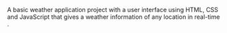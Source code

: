 A basic weather application project with a user interface using HTML, CSS and JavaScript that gives a weather information of any location in real-time .
